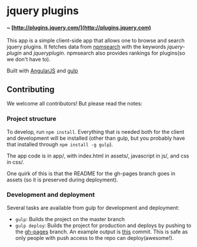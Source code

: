 jquery plugins
============
#### ~ [http://plugins.jquery.com/](http://plugins.jquery.com)

This app is a simple client-side app that allows one to browse and search jquery plugins.
It fetches data from [npmsearch](http://npmsearch.com/) with the keywords *jquery-plugin* and *jqueryplugin*.
npmsearch also provides rankings for plugins(so we don't have to).

Built with [AngularJS](http://angularjs.org) and [gulp](http://gulpjs.com/)

## Contributing

We welcome all contributors! But please read the notes:

### Project structure

To develop, run `npm install`. Everything that is needed both for the client and development will be installed
(other than gulp, but you probably have that installed through `npm install -g gulp`).

The app code is in app/, with index.html in assets/, javascript in js/, and css in css/.

One quirk of this is that the README for the gh-pages branch goes in assets (so it is preserved during deployment).

### Development and deployment

Several tasks are available from gulp for development and deployment:

- `gulp`: Builds the project on the master branch
- `gulp deploy`: Builds the project for production and deploys by pushing to the
[gh-pages](https://github.com/gulpjs/plugins/tree/gh-pages) branch.
An example output is [this](https://github.com/gulpjs/plugins/commit/fa4027f90a725d9caa7971fc00e1d3c4174d2026) commit.
This is safe as only people with push access to the repo can deploy(awesome!).
